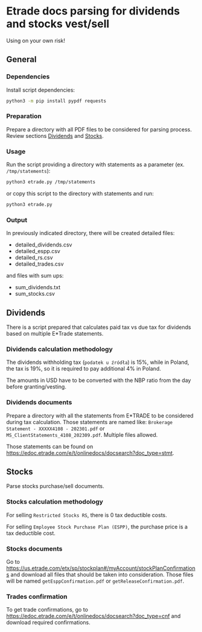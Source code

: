 # Etrade docs parsing for dividends and stocks vest/sell

Using on your own risk!

## General

### Dependencies

Install script dependencies:

```bash
python3 -m pip install pypdf requests
```

### Preparation

Prepare a directory with all PDF files to be considered for parsing process. Review sections
[Dividends](#dividends) and [Stocks](#stocks).

### Usage

Run the script providing a directory with statements as a parameter (ex. `/tmp/statements`):

```bash
python3 etrade.py /tmp/statements
```

or copy this script to the directory with statements and run:

```bash
python3 etrade.py
```

### Output

In previously indicated directory, there will be created detailed files:

- detailed_dividends.csv
- detailed_espp.csv
- detailed_rs.csv
- detailed_trades.csv

and files with sum ups:

- sum_dividends.txt
- sum_stocks.csv

## Dividends

There is a script prepared that calculates paid tax vs due tax for dividends
based on multiple E*Trade statements.

### Dividends calculation methodology

The dividends withholding tax (`podatek u źródła`) is 15%, while in Poland, the tax is 19%,
so it is required to pay additional 4% in Poland.

The amounts in USD have to be converted with the NBP ratio from the day before granting/vesting.

### Dividends documents

Prepare a directory with all the statements from E*TRADE to be considered during tax calculation.
Those statements are named like: `Brokerage Statement - XXXXX4108 - 202301.pdf`
or `MS_ClientStatements_4108_202309.pdf`. Multiple files allowed.

Those statements can be found on <https://edoc.etrade.com/e/t/onlinedocs/docsearch?doc_type=stmt>.

## Stocks

Parse stocks purchase/sell documents.

### Stocks calculation methodology

For selling `Restricted Stocks RS`, there is 0 tax deductible costs.

For selling `Employee Stock Purchase Plan (ESPP)`, the purchase price is a tax deductible cost.

### Stocks documents

Go to <https://us.etrade.com/etx/sp/stockplan#/myAccount/stockPlanConfirmations>
and download all files that should be taken into consideration.
Those files will be named `getEsppConfirmation.pdf` or `getReleaseConfirmation.pdf`.

### Trades confirmation

To get trade confirmations, go to <https://edoc.etrade.com/e/t/onlinedocs/docsearch?doc_type=cnf>
and download required confirmations.
